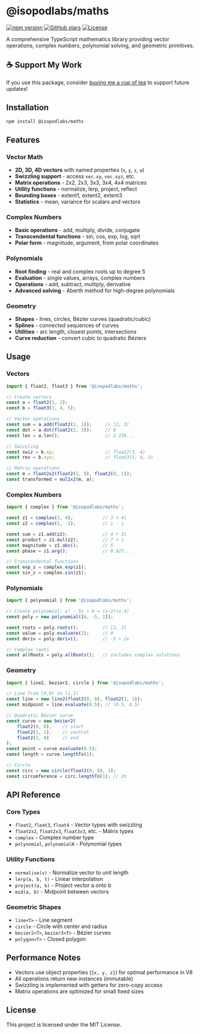 # @isopodlabs/maths
[![npm version](https://img.shields.io/npm/v/@isopodlabs/maths.svg)](https://www.npmjs.com/package/@isopodlabs/maths)
[![GitHub stars](https://img.shields.io/github/stars/adrianstephens/ts-maths.svg?style=social)](https://github.com/adrianstephens/ts-maths)
[![License](https://img.shields.io/npm/l/@isopodlabs/maths.svg)](LICENSE.txt)

A comprehensive TypeScript mathematics library providing vector operations, complex numbers, polynomial solving, and geometric primitives.

## ☕ Support My Work
If you use this package, consider [buying me a cup of tea](https://coff.ee/adrianstephens) to support future updates!

## Installation

```sh
npm install @isopodlabs/maths
```

## Features

### Vector Math
- **2D, 3D, 4D vectors** with named properties (`x`, `y`, `z`, `w`)
- **Swizzling support** - access `vec.xy`, `vec.xyz`, etc.
- **Matrix operations** - 2x2, 2x3, 3x3, 3x4, 4x4 matrices
- **Utility functions** - normalize, lerp, project, reflect
- **Bounding boxes** - extent1, extent2, extent3
- **Statistics** - mean, variance for scalars and vectors

### Complex Numbers
- **Basic operations** - add, multiply, divide, conjugate
- **Transcendental functions** - sin, cos, exp, log, sqrt
- **Polar form** - magnitude, argument, from polar coordinates

### Polynomials
- **Root finding** - real and complex roots up to degree 5
- **Evaluation** - single values, arrays, complex numbers
- **Operations** - add, subtract, multiply, derivative
- **Advanced solving** - Aberth method for high-degree polynomials

### Geometry
- **Shapes** - lines, circles, Bézier curves (quadratic/cubic)
- **Splines** - connected sequences of curves
- **Utilities** - arc length, closest points, intersections
- **Curve reduction** - convert cubic to quadratic Béziers

## Usage

### Vectors

```typescript
import { float2, float3 } from '@isopodlabs/maths';

// Create vectors
const a = float2(1, 2);
const b = float3(3, 4, 5);

// Vector operations
const sum = a.add(float2(1, 1));     // (2, 3)
const dot = a.dot(float2(2, 3));     // 8
const len = a.len();                 // 2.236...

// Swizzling
const swiz = b.xy;                   // float2(3, 4)
const rev = b.zyx;                   // float3(5, 4, 3)

// Matrix operations
const m = float2x2(float2(1, 0), float2(0, 1));
const transformed = mul2x2(m, a);
```

### Complex Numbers

```typescript
import { complex } from '@isopodlabs/maths';

const z1 = complex(3, 4);           // 3 + 4i
const z2 = complex(1, -1);          // 1 - i

const sum = z1.add(z2);             // 4 + 3i
const product = z1.mul(z2);         // 7 + i
const magnitude = z1.abs();         // 5
const phase = z1.arg();             // 0.927...

// Transcendental functions
const exp_z = complex.exp(z1);
const sin_z = complex.sin(z1);
```

### Polynomials

```typescript
import { polynomial } from '@isopodlabs/maths';

// Create polynomial: x² - 5x + 6 = (x-2)(x-3)
const poly = new polynomial([6, -5, 1]);

const roots = poly.roots();         // [2, 3]
const value = poly.evaluate(2);     // 0
const deriv = poly.deriv();         // -5 + 2x

// Complex roots
const allRoots = poly.allRoots();   // includes complex solutions
```

### Geometry

```typescript
import { line2, bezier2, circle } from '@isopodlabs/maths';

// Line from (0,0) to (1,1)
const line = new line2(float2(0, 0), float2(1, 1));
const midpoint = line.evaluate(0.5); // (0.5, 0.5)

// Quadratic Bézier curve
const curve = new bezier2(
    float2(0, 0),    // start
    float2(1, 1),    // control
    float2(2, 0)     // end
);
const point = curve.evaluate(0.5);
const length = curve.lengthTo(1);

// Circle
const circ = new circle(float2(0, 0), 1);
const circumference = circ.lengthTo(1); // 2π
```

## API Reference

### Core Types
- `float2`, `float3`, `float4` - Vector types with swizzling
- `float2x2`, `float2x3`, `float3x3`, etc. - Matrix types
- `complex` - Complex number type
- `polynomial`, `polynomialN` - Polynomial types

### Utility Functions
- `normalise(v)` - Normalize vector to unit length
- `lerp(a, b, t)` - Linear interpolation
- `project(a, b)` - Project vector a onto b
- `mid(a, b)` - Midpoint between vectors

### Geometric Shapes
- `line<T>` - Line segment
- `circle` - Circle with center and radius
- `bezier2<T>`, `bezier3<T>` - Bézier curves
- `polygon<T>` - Closed polygon

## Performance Notes

- Vectors use object properties (`{x, y, z}`) for optimal performance in V8
- All operations return new instances (immutable)
- Swizzling is implemented with getters for zero-copy access
- Matrix operations are optimized for small fixed sizes

## License

This project is licensed under the MIT License.
